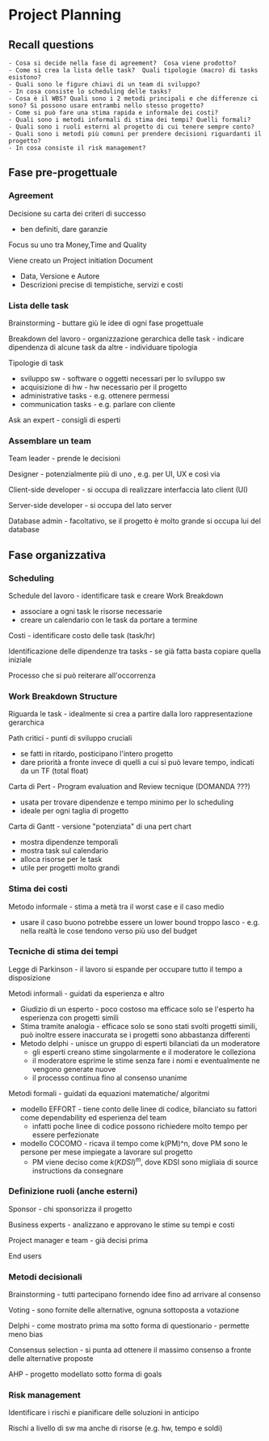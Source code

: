 # Project Planning
## Recall questions
    - Cosa si decide nella fase di agreement?  Cosa viene prodotto? 
    - Come si crea la lista delle task?  Quali tipologie (macro) di tasks esistono? 
    - Quali sono le figure chiavi di un team di sviluppo? 
    - In cosa consiste lo scheduling delle tasks? 
    - Cosa è il WBS? Quali sono i 2 metodi principali e che differenze ci sono? Si possono usare entrambi nello stesso progetto?
    - Come si può fare una stima rapida e informale dei costi?
    - Quali sono i metodi informali di stima dei tempi? Quelli formali? 
    - Quali sono i ruoli esterni al progetto di cui tenere sempre conto? 
    - Quali sono i metodi più comuni per prendere decisioni riguardanti il progetto? 
    - In cosa consiste il risk management? 


## Fase pre-progettuale
### Agreement
Decisione su carta dei criteri di successo
- ben definiti, dare garanzie

Focus su uno tra Money,Time and Quality

Viene creato un Project initiation Document
- Data, Versione e Autore
- Descrizioni precise di tempistiche, servizi e costi


### Lista delle task
Brainstorming - buttare giù le idee di ogni fase progettuale

Breakdown del lavoro - organizzazione gerarchica delle task
        - indicare dipendenza di alcune task da altre
        - individuare tipologia

Tipologie di task
- sviluppo sw - software o oggetti necessari per lo sviluppo sw
- acquisizione di hw - hw necessario per il progetto
- administrative tasks - e.g. ottenere permessi
- communication tasks - e.g. parlare con cliente

Ask an expert - consigli di esperti 

### Assemblare un team
Team leader - prende le decisioni

Designer - potenzialmente più di uno , e.g. per UI, UX e così via

Client-side developer - si occupa di realizzare interfaccia lato client (UI)

Server-side developer - si occupa del lato server 

Database admin - facoltativo, se il progetto è molto grande si occupa lui del database

## Fase organizzativa
### Scheduling
Schedule del lavoro - identificare task e creare Work Breakdown 
- associare a ogni task le risorse necessarie
- creare un calendario con le task da portare a termine

Costi - identificare costo delle task (task/hr) 

Identificazione delle dipendenze tra tasks - se già fatta basta copiare quella iniziale

Processo che si può reiterare all'occorrenza

### Work Breakdown Structure
Riguarda le task - idealmente si crea a partire dalla loro rappresentazione gerarchica

Path critici - punti di sviluppo cruciali
- se fatti in ritardo, posticipano l'intero progetto
- dare priorità a fronte invece di quelli a cui si può levare tempo, indicati da un TF (total float)

Carta di Pert - Program evaluation and Review tecnique  (DOMANDA ???)
- usata per trovare dipendenze e tempo minimo per lo scheduling
- ideale per ogni taglia di progetto 
   
Carta di Gantt  - versione "potenziata" di una pert chart
- mostra dipendenze temporali
- mostra task sul calendario
- alloca risorse per le task
- utile per progetti molto grandi
           
### Stima dei costi
Metodo informale - stima a metà tra il worst case e il caso medio
- usare il caso buono potrebbe essere un lower bound troppo lasco - e.g. nella realtà le cose tendono verso più uso del budget

### Tecniche di stima dei tempi 
Legge di Parkinson - il lavoro si espande per occupare tutto il tempo a disposizione

Metodi informali - guidati da esperienza e altro
  - Giudizio di un esperto - poco costoso ma efficace solo se l'esperto ha esperienza con progetti simili
  - Stima tramite analogia - efficace solo se sono stati svolti progetti simili, può inoltre essere inaccurata se i progetti sono abbastanza differenti
  - Metodo delphi - unisce un gruppo di esperti bilanciati da un moderatore
      - gli esperti creano stime singolarmente e il moderatore le colleziona
      - il moderatore esprime le stime senza fare i nomi e eventualmente ne vengono generate nuove
      - il processo continua fino al consenso unanime

Metodi formali - guidati da equazioni matematiche/ algoritmi
  - modello EFFORT - tiene conto delle linee di codice, bilanciato su fattori come dependability ed esperienza del team
      - infatti poche linee di codice possono richiedere molto tempo per essere perfezionate
  - modello COCOMO - ricava il tempo come k(PM)^n, dove PM sono le persone per mese impiegate a lavorare sul progetto
      - PM viene deciso come $k(KDSI)^m$, dove KDSI sono migliaia di source instructions da consegnare


### Definizione ruoli (anche esterni)
Sponsor - chi sponsorizza il progetto

Business experts - analizzano e approvano le stime su tempi e costi

Project manager e team - già decisi prima

End users

### Metodi decisionali
Brainstorming - tutti partecipano fornendo idee fino ad arrivare al consenso

Voting - sono fornite delle alternative, ognuna sottoposta a votazione

Delphi - come mostrato prima ma sotto forma di questionario
        - permette meno bias

Consensus selection - si punta ad ottenere il massimo consenso a fronte delle alternative proposte

AHP - progetto modellato sotto forma di goals
### Risk management
Identificare i rischi e pianificare delle soluzioni in anticipo

Rischi a livello di sw ma anche di risorse (e.g. hw, tempo e soldi)

